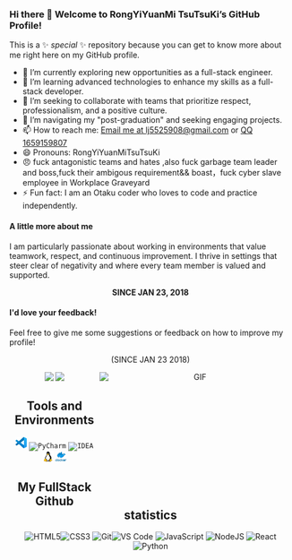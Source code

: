 ### Hi there 👋 Welcome to RongYiYuanMi TsuTsuKi’s GitHub Profile!
This is a ✨ _special_ ✨ repository because you can get to know more about me right here on my GitHub profile.
- 🔭 I’m currently exploring new opportunities as a full-stack engineer.
- 🌱 I’m learning advanced technologies to enhance my skills as a full-stack developer.
- 👯 I’m seeking to collaborate with teams that prioritize respect, professionalism, and a positive culture.
- 🤔 I’m navigating my "post-graduation" and seeking engaging projects.
- 📫 How to reach me: [Email me at lj5525908@gmail.com](mailto:lj5525908@gmail.com) or [QQ 1659159807](#)
- 😄 Pronouns: RongYiYuanMiTsuTsuKi
- :angry: fuck antagonistic  teams and hates ,also fuck garbage team leader and boss,fuck their ambigous requirement&& boast，fuck cyber slave employee in Workplace Graveyard
- ⚡ Fun fact: I am an Otaku coder who loves to code and practice independently.

#### A little more about me
I am particularly passionate about working in environments that value teamwork, respect, and continuous improvement. I thrive in settings that steer clear of negativity and where every team member is valued and supported.

<div align="center">
<strong>SINCE JAN 23, 2018</strong>
</div>

#### I'd love your feedback!
Feel free to give me some suggestions or feedback on how to improve my profile!

<div align=center>
(SINCE JAN 23 2018)

<!--💬 Ask me about ... -->
![](https://github-readme-stats.vercel.app/api?username=unlimitedcodeG&show_icons=true&count_private=true&hide=stars&theme=tokyonight)
<img align="right" alt="GIF" src="https://github.com/abhisheknaiidu/abhisheknaiidu/blob/master/code.gif?raw=true" width="343" height="220" title="Do what you like, and do it best!"> 
![](https://github-readme-stats.vercel.app/api/top-langs/?username=unlimitedcodeG&hide=html,css,tsql,python,perl&layout=compact&langs_count=6&theme=tokyonight&v=2)
<div align=center>
<h2>Tools and Environments</h2>
<code><img height="20" src="https://raw.githubusercontent.com/github/explore/80688e429a7d4ef2fca1e82350fe8e3517d3494d/topics/visual-studio-code/visual-studio-code.png" alt="VSCode" title="VSCode"></code>
<code><img height="20" src="https://img.icons8.com/color/48/000000/pycharm.png" alt="PyCharm" title="PyCharm"></code>
<code><img height="20" src="https://img.icons8.com/color/48/000000/intellij-idea.png" alt="IDEA" title="IDEA"></code>
<code><img height="20" src="https://raw.githubusercontent.com/github/explore/80688e429a7d4ef2fca1e82350fe8e3517d3494d/topics/linux/linux.png" alt="Linux" title="Linux"></code>
<code><img height="20" src="https://raw.githubusercontent.com/github/explore/80688e429a7d4ef2fca1e82350fe8e3517d3494d/topics/docker/docker.png" alt="Docker" title="Docker"></code>
<br>
</div>

## My FullStack Github statistics

<div align=center>
<img alt="HTML5" src="https://img.shields.io/badge/html5%20-%23E34F26.svg?&style=for-the-badge&logo=html5&logoColor=white"/><img alt="CSS3" src="https://img.shields.io/badge/css3%20-%231572B6.svg?&style=for-the-badge&logo=css3&logoColor=white"/>
<img alt="Git" src="https://img.shields.io/badge/-Git-%23F05032?style=for-the-badge&logo=git&logoColor=%23ffffff"/><img alt="VS Code" src="https://img.shields.io/badge/-VSCode-%23007ACC?style=for-the-badge&logo=visual-studio-code"/>
<img alt="JavaScript" src="https://img.shields.io/badge/-JavaScript-%23F7DF1C?style=for-the-badge&logo=javascript&logoColor=000000&labelColor=%23F7DF1C&color=%23FFCE5A"/>
<img alt="NodeJS" src="https://img.shields.io/badge/node.js%20-%2343853D.svg?&style=for-the-badge&logo=node.js&logoColor=white"/>
<img alt="React" src="https://img.shields.io/badge/react%20-%2320232a.svg?&style=for-the-badge&logo=react&logoColor=%2361DAFB"/>
<img alt="Python" src="https://img.shields.io/badge/python%20-%2314354C.svg?&style=for-the-badge&logo=python&logoColor=white"/>
</div>

